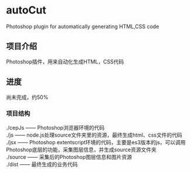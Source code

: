 # autoCut
Photoshop plugin for automatically generating HTML,CSS code

## 项目介绍
Photoshop插件，用来自动化生成HTML，CSS代码

## 进度
尚未完成，约50%

### 项目结构
./cepJs —— Photoshop浏览器环境的代码<br>
./js —— node.js处理source文件夹里的资源，最终生成html、css文件的代码<br>
./jsx —— Photoshop extentscript环境的代码，主要是es3版本的js，可以调用Photoshop底层的功能，采集图层信息，并生成source资源文件夹<br>
./source —— 采集后的Photoshop图层信息和图片资源<br>
./dist —— 最终生成的业务代码<br>

